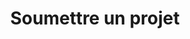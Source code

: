 ---
layout: projetform
title: Soumettre un projet
permalink: "/projet-form.html"
description: 'Soumettez votre projet en remplissant le formulaire ci-dessous'

---